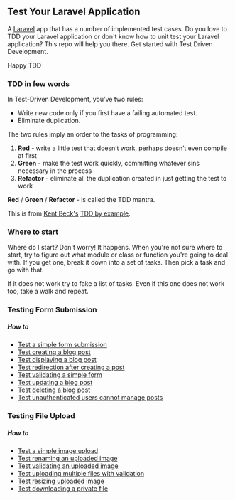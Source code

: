 ## Test Your Laravel Application

A [Laravel](https://laravel.com/) app that has a number of implemented test cases. Do you love to TDD your Laravel 
application or don't know how to unit test your Laravel application? This repo will help you there. Get started with 
Test Driven Development.

Happy TDD

### TDD in few words

In Test-Driven Development, you've two rules:
- Write new code only if you first have a failing automated test.
- Eliminate duplication.

The two rules imply an order to the tasks of programming:

1. **Red** - write a little test that doesn’t work, perhaps doesn’t even compile at first
2. **Green** - make the test work quickly, committing whatever sins necessary in the
process
3. **Refactor** - eliminate all the duplication created in just getting the test to work

**Red** / **Green** / **Refactor** - is called the TDD mantra.

This is from [Kent Beck's](https://en.wikipedia.org/wiki/Kent_Beck) [TDD by example](https://www.amazon.com/Test-Driven-Development-Kent-Beck/dp/0321146530).

### Where to start

Where do I start? Don't worry! It happens. When you're not sure where to start, try to figure out what module or class 
or function you're going to deal with. If you get one, break it down into a set of tasks. Then pick a task and go with 
that.

If it does not work try to fake a list of tasks. Even if this one does not work too, take a walk and repeat.

### Testing Form Submission
##### How to
- [Test a simple form submission](https://github.com/unclexo/test-laravel-app/commit/b97d903e491156a4cdb0cefd379639310ff6a22f)
- [Test creating a blog post](https://github.com/unclexo/test-laravel-app/commit/f4f61092115518780997cc96ba959486479a19ad#diff-01c9b5c8d18a1e363a9856e23a7085909ca74d37cacdffd63d7c2562c7ad5a0cR12)
- [Test displaying a blog post](https://github.com/unclexo/test-laravel-app/commit/cc242030ff7499cf2c6ae7d0ca78f292b206da86#diff-01c9b5c8d18a1e363a9856e23a7085909ca74d37cacdffd63d7c2562c7ad5a0cR22)
- [Test redirection after creating a post](https://github.com/unclexo/test-laravel-app/commit/01ea64150a94e8a0c193febaa02c225b6020d7c5#diff-01c9b5c8d18a1e363a9856e23a7085909ca74d37cacdffd63d7c2562c7ad5a0cR22)
- [Test validating a simple form](https://github.com/unclexo/test-laravel-app/commit/ac801e2ddb57b74d069e5ae0ad9bad558ebc4277#diff-01c9b5c8d18a1e363a9856e23a7085909ca74d37cacdffd63d7c2562c7ad5a0cR48)
- [Test updating a blog post](https://github.com/unclexo/test-laravel-app/commit/b142dfc89ed5dcdd2cc14f7b38a0f2401808050b#diff-01c9b5c8d18a1e363a9856e23a7085909ca74d37cacdffd63d7c2562c7ad5a0cR71)
- [Test deleting a blog post](https://github.com/unclexo/test-laravel-app/commit/4e8286c0bc265a3969c8a193491dc8fcc51a281b#diff-01c9b5c8d18a1e363a9856e23a7085909ca74d37cacdffd63d7c2562c7ad5a0cR86)
- [Test unauthenticated users cannot manage posts](https://github.com/unclexo/test-laravel-app/commit/b938a750deb49e954b36b30590a3e07f04dde9f9#diff-01c9b5c8d18a1e363a9856e23a7085909ca74d37cacdffd63d7c2562c7ad5a0cR98)

### Testing File Upload
##### How to
- [Test a simple image upload](https://github.com/unclexo/test-laravel-app/commit/e08dbd08777ffda7969caa57936e36f36f1f9849)
- [Test renaming an uploaded image](https://github.com/unclexo/test-laravel-app/commit/adde09542d199625baa10ce3879e4b904efb0fda#diff-50c5279f0b565ef1db22b63db589247302e4d1251fe51cb60401ab497939b9ceR27)
- [Test validating an uploaded image](https://github.com/unclexo/test-laravel-app/commit/05286dd6301039fa5e3a5bebd25154d6454b2868#diff-50c5279f0b565ef1db22b63db589247302e4d1251fe51cb60401ab497939b9ceR46)
- [Test uploading multiple files with validation](https://github.com/unclexo/test-laravel-app/commit/a2c9d24f5e25d9c7f7eafb2c4e43a163802387b8#diff-50c5279f0b565ef1db22b63db589247302e4d1251fe51cb60401ab497939b9ceR67)
- [Test resizing uploaded image](https://github.com/unclexo/test-laravel-app/commit/fe489a5ed36f5b906ed46f65dc84307ceec96633#diff-50c5279f0b565ef1db22b63db589247302e4d1251fe51cb60401ab497939b9ceR87)
- [Test downloading a private file](https://github.com/unclexo/test-laravel-app/commit/15eb9df78d863dca6a4ceeb0d98abd94eee4a4dd#diff-50c5279f0b565ef1db22b63db589247302e4d1251fe51cb60401ab497939b9ceR105)
